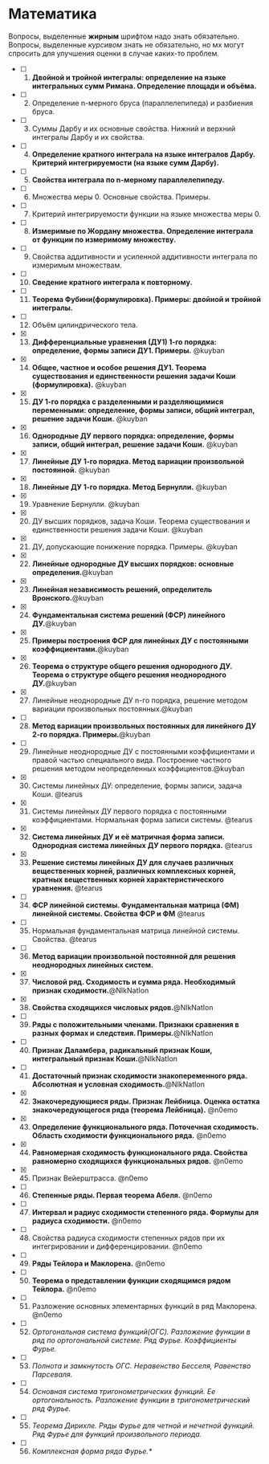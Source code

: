 # Математика

Вопросы, выделенные **жирным** шрифтом надо знать обязательно. Вопросы, выделенные *курсивом* знать не обязательно, но мх могут спросить для улучшения оценки в случае каких-то проблем.

- [ ] 1. **Двойной и тройной интегралы: определение на языке интегральных сумм Римана. Определение площади и объёма.**
- [ ] 2. Определение n-мерного бруса (параллелепипеда) и разбиения бруса.
- [ ] 3. Суммы Дарбу и их основные свойства. Нижний и верхний интегралы Дарбу и их свойства.
- [ ] 4. **Определение кратного интеграла на языке интегралов Дарбу. Критерий интегрируемости (на языке сумм Дарбу).**
- [ ] 5. **Свойства интеграла по n-мерному параллелепипеду.**
- [ ] 6. Множества меры 0. Основные свойства. Примеры.
- [ ] 7. Критерий интегрируемости функции на языке множества меры 0.
- [ ] 8. **Измеримые по Жордану множества. Определение интеграла от функции по измеримому множеству.**
- [ ] 9. Свойства аддитивности и усиленной аддитивности интеграла по измеримым множествам.
- [ ] 10. **Сведение кратного интеграла к повторному.**
- [ ] 11. **Теорема Фубини(формулировка). Примеры: двойной и тройной интегралы.**
- [ ] 12. Объём цилиндрического тела.
- [x] 13. **Дифференциальные уравнения (ДУ1) 1-го порядка: определение, формы записи ДУ1. Примеры.** @kuyban
- [x] 14. **Общее, частное и особое решения ДУ1. Теорема существования и единственности решения задачи Коши (формулировка).** @kuyban
- [x] 15. **ДУ 1-го порядка с разделенными и разделяющимися переменными: определение, формы записи, общий интеграл, решение задачи Коши.** @kuyban
- [x] 16. **Однородные ДУ первого порядка: определение, формы записи, общий интеграл, решение задачи Коши.** @kuyban
- [x] 17. **Линейные ДУ 1-го порядка. Метод вариации произвольной постоянной.** @kuyban
- [x] 18. **Линейные ДУ 1-го порядка. Метод Бернулли.** @kuyban
- [x] 19. Уравнение Бернулли. @kuyban
- [x] 20. ДУ высших порядков, задача Коши. Теорема существования и единственности решения задачи Коши. @kuyban
- [x] 21. ДУ, допускающие понижение порядка. Примеры. @kuyban
- [x] 22. **Линейные однородные ДУ высших порядков: основные определения.**@kuyban
- [x] 23. **Линейная независимость решений, определитель Вронского.**@kuyban
- [x] 24. **Фундаментальная система решений (ФСР) линейного ДУ.**@kuyban
- [x] 25. **Примеры построения ФСР для линейных ДУ с постоянными коэффициентами.**@kuyban
- [x] 26. **Теорема о структуре общего решения однородного ДУ. Теорема о структуре общего решения неоднородного ДУ.**@kuyban
- [x] 27. Линейные неоднородные ДУ n-го порядка, решение методом вариации произвольных постоянных.@kuyban
- [ ] 28. **Метод вариации произвольных постоянных для линейного ДУ 2-го порядка. Примеры.**@kuyban
- [ ] 29. Линейные неоднородные ДУ с постоянными коэффициентами и правой частью специального вида. Построение частного решения методом неопределенных коэффициентов.@kuyban
- [x] 30. Системы линейных ДУ: определение, формы записи, задача Коши. @tearus
- [x] 31. Системы линейных ДУ первого порядка с постоянными коэффициентами. Нормальная форма записи системы. @tearus
- [x] 32. **Система линейных ДУ и её матричная форма записи. Однородная система линейных ДУ первого порядка.** @tearus
- [x] 33. **Решение системы линейных ДУ для случаев различных вещественных корней, различных комплексных корней, кратных вещественных корней характеристического уравнения.** @tearus
- [ ] 34. **ФСР линейной системы. Фундаментальная матрица (ФМ) линейной системы. Свойства ФСР и ФМ** @tearus
- [ ] 35. Нормальная фундаментальная матрица линейной системы. Свойства. @tearus
- [ ] 36. **Метод вариации произвольной постоянной для решения неоднородных линейных систем.**
- [x] 37. **Числовой ряд. Сходимость и сумма ряда. Необходимый признак сходимости.**@NIkNatIon
- [x] 38. **Свойства сходящихся числовых рядов.**@NIkNatIon
- [ ] 39. **Ряды с положительными членами. Признаки сравнения в разных формах и следствия. Примеры.**@NIkNatIon
- [ ] 40. **Признак Даламбера, радикальный признак Коши, интегральный признак Коши.**@NIkNatIon
- [ ] 41. **Достаточный признак сходимости знакопеременного ряда. Абсолютная и условная сходимость.**@NIkNatIon
- [x] 42. **Знакочередующиеся ряды. Признак Лейбница. Оценка остатка знакочередующегося ряда (теорема Лейбница).** @n0emo
- [x] 43. **Определение функционального ряда. Поточечная сходимость. Область сходимости функционального ряда.** @n0emo
- [x] 44. **Равномерная сходимость функционального ряда. Свойства равномерно сходящихся функциональных рядов.** @n0emo
- [x] 45. Признак Вейерштрасса. @n0emo
- [ ] 46. **Степенные ряды. Первая теорема Абеля.** @n0emo
- [ ] 47. **Интервал и радиус сходимости степенного ряда. Формулы для радиуса сходимости.** @n0emo
- [ ] 48. Свойства радиуса сходимости степенных рядов при их интегрировании и дифференцировании. @n0emo
- [ ] 49. **Ряды Тейлора и Маклорена.** @n0emo
- [ ] 50. **Теорема о представлении функции сходящимся рядом Тейлора.** @n0emo
- [ ] 51. Разложение основных элементарных функций в ряд Маклорена. @n0emo
- [ ] 52. *Ортогональная система функций(ОГС). Разложение функции в ряд по ортогональной системе. Ряд Фурье. Коэффициенты Фурье.*
- [ ] 53. *Полнота и замкнутость ОГС. Неравенство Бесселя, Равенство Парсеваля.*
- [ ] 54. *Основная система тригонометрических функций. Ее ортогональность. Разложение функции в тригонометрический ряд Фурье.*
- [ ] 55. *Теорема Дирихле. Ряды Фурье для четной и нечетной функций. Ряд Фурье для функций произвольного периода.*
- [ ] 56. *Комплексная форма ряда Фурье.\**
